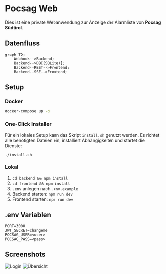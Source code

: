 # Pocsag Web

Dies ist eine private Webanwendung zur Anzeige der Alarmliste von **Pocsag Südtirol**.

## Datenfluss

```mermaid
graph TD;
    Webhook-->Backend;
    Backend-->DB[(SQLite)];
    Backend--REST-->Frontend;
    Backend--SSE-->Frontend;
```

## Setup

### Docker

```bash
docker-compose up -d
```

### One-Click Installer

Für ein lokales Setup kann das Skript `install.sh` genutzt werden. Es richtet
alle benötigten Dateien ein, installiert Abhängigkeiten und startet die
Dienste:

```bash
./install.sh
```

### Lokal

1. `cd backend && npm install`
2. `cd frontend && npm install`
3. `.env` anlegen nach `.env.example`
4. Backend starten: `npm run dev`
5. Frontend starten: `npm run dev`

## .env Variablen

```
PORT=3000
JWT_SECRET=changeme
POCSAG_USER=<user>
POCSAG_PASS=<pass>
```

## Screenshots

![Login](docs/login.png)
![Übersicht](docs/overview.png)

